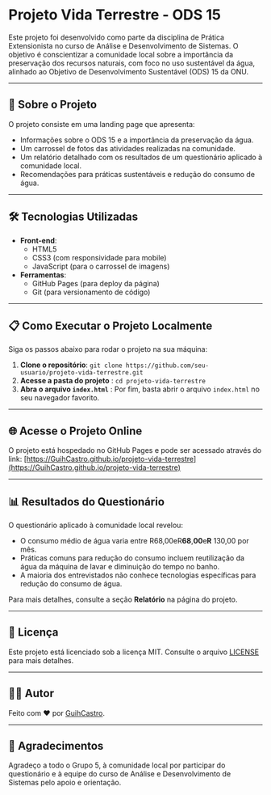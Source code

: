 # Projeto Vida Terrestre - ODS 15

Este projeto foi desenvolvido como parte da disciplina de Prática Extensionista no curso de Análise e Desenvolvimento de Sistemas. O objetivo é conscientizar a comunidade local sobre a importância da preservação dos recursos naturais, com foco no uso sustentável da água, alinhado ao Objetivo de Desenvolvimento Sustentável (ODS) 15 da ONU.

---

## 🚀 Sobre o Projeto

O projeto consiste em uma landing page que apresenta:

- Informações sobre o ODS 15 e a importância da preservação da água.
- Um carrossel de fotos das atividades realizadas na comunidade.
- Um relatório detalhado com os resultados de um questionário aplicado à comunidade local.
- Recomendações para práticas sustentáveis e redução do consumo de água.

---

## 🛠️ Tecnologias Utilizadas

- **Front-end**:
  - HTML5
  - CSS3 (com responsividade para mobile)
  - JavaScript (para o carrossel de imagens)
- **Ferramentas**:
  - GitHub Pages (para deploy da página)
  - Git (para versionamento de código)

---

## 📋 Como Executar o Projeto Localmente

Siga os passos abaixo para rodar o projeto na sua máquina:

1. **Clone o repositório**:
   `git clone https://github.com/seu-usuario/projeto-vida-terrestre.git`
2. **Acesse a pasta do projeto** :
   `cd projeto-vida-terrestre`
3. **Abra o arquivo `index.html`** :
   Por fim, basta abrir o arquivo `index.html` no seu navegador favorito.

---

## 🌐 Acesse o Projeto Online

O projeto está hospedado no GitHub Pages e pode ser acessado através do link:
[https://GuihCastro.github.io/projeto-vida-terrestre](https://GuihCastro.github.io/projeto-vida-terrestre)

---

## 📊 Resultados do Questionário

O questionário aplicado à comunidade local revelou:

* O consumo médio de água varia entre R68,00eR**68**,**00**e**R** 130,00 por mês.
* Práticas comuns para redução do consumo incluem reutilização da água da máquina de lavar e diminuição do tempo no banho.
* A maioria dos entrevistados não conhece tecnologias específicas para redução do consumo de água.

Para mais detalhes, consulte a seção **Relatório** na página do projeto.

---

## 📝 Licença

Este projeto está licenciado sob a licença MIT. Consulte o arquivo [LICENSE](https://license/) para mais detalhes.

---

## 👨‍💻 Autor

Feito com ❤️ por [GuihCastro](https://github.com/GuihCastro).

---

## 🙌 Agradecimentos

Agradeço a todo o Grupo 5, à comunidade local por participar do questionário e à equipe do curso de Análise e Desenvolvimento de Sistemas pelo apoio e orientação.
